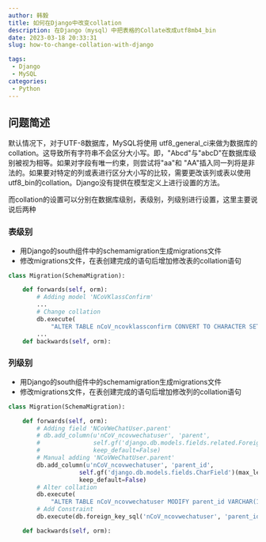 ```yaml
---
author: 韩毅
title: 如何在Django中改变collation
description: 在Django（mysql）中把表格的Collate改成utf8mb4_bin
date: 2023-03-18 20:33:31
slug: how-to-change-collation-with-django

tags:
 - Django
 - MySQL
categories:
 - Python
---
```

## 问题简述
默认情况下，对于UTF-8数据库，MySQL将使用 utf8_general_ci来做为数据库的collation。这导致所有字符串不会区分大小写。即，"Abcd"与"abcD"在数据库级别被视为相等。如果对字段有唯一约束，则尝试将"aa"和 "AA"插入同一列将是非法的。如果要对特定的列或表进行区分大小写的比较，需要更改该列或表以使用 utf8_bin的collation。Django没有提供在模型定义上进行设置的方法。

而collation的设置可以分别在数据库级别，表级别，列级别进行设置，这里主要说说后两种
### 表级别
- 用Django的south组件中的schemamigration生成migrations文件
- 修改migrations文件，在表创建完成的语句后增加修改表的collation语句
``` python 0009_auto__add_ncovklassconfirm.py {linenos=table,hl_lines=[7, 8],linenostart=1}
class Migration(SchemaMigration):

    def forwards(self, orm):
        # Adding model 'NCoVKlassConfirm'
        ...
        # Change collation
        db.execute(
            "ALTER TABLE nCoV_ncovklassconfirm CONVERT TO CHARACTER SET utf8mb4 COLLATE utf8mb4_bin;")
        ...
    def backwards(self, orm):
```
### 列级别
- 用Django的south组件中的schemamigration生成migrations文件
- 修改migrations文件，在表创建完成的语句后增加修改列的collation语句
``` python 0003_auto__add_field_ncovwechatuser_parent.py {linenos=table,hl_lines=["13-14"],linenostart=1}
class Migration(SchemaMigration):

    def forwards(self, orm):
        # Adding field 'NCoVWeChatUser.parent'
        # db.add_column(u'nCoV_ncovwechatuser', 'parent',
        #               self.gf('django.db.models.fields.related.ForeignKey')(related_name='children', null=True, to=orm['nCoV.NCoVWeChatUser']),
        #               keep_default=False)
        # Manual adding 'NCoVWeChatUser.parent'
        db.add_column(u'nCoV_ncovwechatuser', 'parent_id',
                    self.gf('django.db.models.fields.CharField')(max_length=128, null=True),
                    keep_default=False)
        # Alter collation
        db.execute(
            "ALTER TABLE nCoV_ncovwechatuser MODIFY parent_id VARCHAR(128) CHARACTER SET utf8mb4 COLLATE utf8mb4_bin;")
        # Add Constraint
        db.execute(db.foreign_key_sql('nCoV_ncovwechatuser', 'parent_id', 'nCoV_ncovwechatuser', 'openid'))

    def backwards(self, orm): 
```